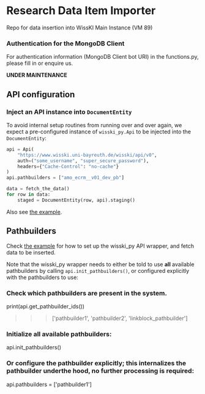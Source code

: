# Research Data Item Importer
Repo for data insertion into WissKI Main Instance (VM 89)

### Authentication for the MongoDB Client
For authentication information (MongoDB Client bot URI) in the functions.py, please fill in or enquire us.


**UNDER MAINTENANCE**

## API configuration

### Inject an API instance into `DocumentEntity`

To avoid internal setup routines from running over and over again, we expect a pre-configured instance of `wisski_py.Api` to be injected into the `DocumentEntity`:

``` python
api = Api(
    "https://www.wisski.uni-bayreuth.de/wisski/api/v0",
    auth=("some_username", "super_secure_password"),
    headers={"Cache-Control": "no-cache"}
)
api.pathbuilders = ["amo_ecrm__v01_dev_pb"]

data = fetch_the_data()
for row in data:
    staged = DocumentEntity(row, api).staging()
```

Also see [the example](example.py).


## Pathbuilders

Check [the example](example.py) for how to set up the wisski_py API wrapper, and fetch data to be inserted. 

Note that the wisski_py wrapper needs to either be told to use **all** available pathbuilders by calling `api.init_pathbuilders()`, or configured explicitly with the pathbuilders to use:

### Check which pathbuilders are present in the system.
print(api.get_pathbuilder_ids()) 

>>> ['pathbuilder1', 'pathbuilder2', 'linkblock_pathbuilder']

### Initialize all available pathbuilders:
api.init_pathbuilders()

### Or configure the pathbuilder explicitly; this internalizes the pathbuilder underthe hood, no further processing is required:
api.pathbuilders = ['pathbuilder1']
```
